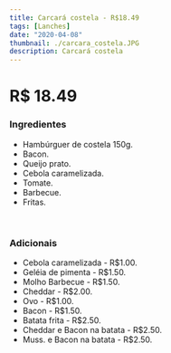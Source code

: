 ```yaml
---
title: Carcará costela - R$18.49
tags: [Lanches]
date: "2020-04-08"
thumbnail: ./carcara_costela.JPG
description: Carcará costela
---
```


# R$ 18.49

<h3 id="unordered">
<strong>
<strong>Ingredientes</strong>
</strong>
</h3>
<ul>
    <li>Hambúrguer de costela 150g.</li>
    <li>Bacon.</li>
    <li>Queijo prato.</li>
    <li>Cebola caramelizada.</li>
    <li>Tomate.</li>
    <li>Barbecue.</li>
    <li>Fritas.</li>
</ul>

<br />

<h3>
<strong>
<strong>Adicionais</strong>
</strong>
</h3>
<ul>
    <li>Cebola caramelizada - R$1.00.</li>
    <li>Geléia de pimenta - R$1.50.</li>
    <li>Molho Barbecue - R$1.50.</li>
    <li>Cheddar - R$2.00.</li>
    <li>Ovo - R$1.00.</li>
    <li>Bacon - R$1.50.</li>
    <li>Batata frita - R$2.50.</li>
    <li>Cheddar e Bacon na batata - R$2.50.</li>
    <li>Muss. e Bacon na batata - R$2.50.</li>
</ul>